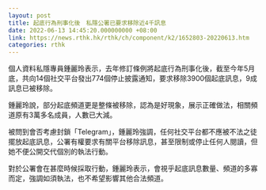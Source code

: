 ```yaml
---
layout: post
title: 起底行為刑事化後　私隱公署已要求移除近4千訊息
date: 2022-06-13 14:45:20.000000000 +08:00
link: https://news.rthk.hk/rthk/ch/component/k2/1652803-20220613.htm
categories: rthk
---
```


個人資料私隱專員鍾麗玲表示，去年修訂條例將起底行為刑事化後，截至今年5月底，共向14個社交平台發出774個停止披露通知，要求移除3900個起底訊息，9成訊息已被移除。

鍾麗玲說，部分起底頻道更是整條被移除，認為是好現象，展示正確做法，相關頻道原有3萬多名成員，人數已大減。

被問到會否考慮封鎖「Telegram」，鍾麗玲強調，任何社交平台都不應被不法之徒擺放起底訊息，公署有權要求有關平台移除訊息，甚至限制或停止任何人閱讀，但她不便公開交代個別的執法行動。

對於公署會在甚麼時候採取行動，鍾麗玲表示，會視乎起底訊息數量、頻道的多寡而定，強調如須執法，也不希望影響其他合法頻道。
